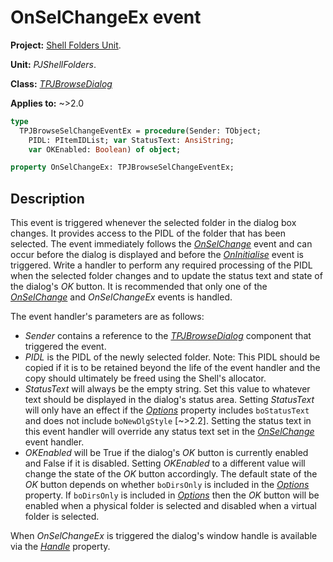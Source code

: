 # OnSelChangeEx event

**Project:** [Shell Folders Unit](../API.md).

**Unit:** _PJShellFolders_.

**Class:** _[TPJBrowseDialog](./TPJBrowseDialog.md)_

**Applies to:** ~>2.0

```pascal
type
  TPJBrowseSelChangeEventEx = procedure(Sender: TObject;
    PIDL: PItemIDList; var StatusText: AnsiString;
    var OKEnabled: Boolean) of object;

property OnSelChangeEx: TPJBrowseSelChangeEventEx;
```

## Description

This event is triggered whenever the selected folder in the dialog box changes. It provides access to the PIDL of the folder that has been selected. The event immediately follows the _[OnSelChange](./TPJBrowseDialog-OnSelChange.md)_ event and can occur before the dialog is displayed and before the _[OnInitialise](./TPJBrowseDialog-OnInitialise.md)_ event is triggered.  Write a handler to perform any required processing of the PIDL when the selected folder changes and to update the status text and state of the dialog's _OK_ button. It is recommended that only one of the _[OnSelChange](./TPJBrowseDialog-OnSelChange.md)_ and _OnSelChangeEx_ events is handled.

The event handler's parameters are as follows:

* _Sender_ contains a reference to the _[TPJBrowseDialog](./TPJBrowseDialog.md)_ component that triggered the event.
* _PIDL_ is the PIDL of the newly selected folder. Note: This PIDL should be copied if it is to be retained beyond the life of the event handler and the copy should ultimately be freed using the Shell's allocator.
* _StatusText_ will always be the empty string. Set this value to whatever text should be displayed in the dialog's status area. Setting _StatusText_ will only have an effect if the _[Options](./TPJBrowseDialog-Options.md)_ property includes `boStatusText` and does not include `boNewDlgStyle` [~>2.2]. Setting the status text in this event handler will override any status text set in the _[OnSelChange](./TPJBrowseDialog-OnSelChange.md)_ event handler.
* _OKEnabled_ will be True if the dialog's _OK_ button is currently enabled and False if it is disabled. Setting _OKEnabled_ to a different value will change the state of the _OK_ button accordingly. The default state of the _OK_ button depends on whether `boDirsOnly` is included in the _[Options](./TPJBrowseDialog-Options.md)_ property. If `boDirsOnly` is included in _[Options](./TPJBrowseDialog-Options.md)_ then the _OK_ button will be enabled when a physical folder is selected and disabled when a virtual folder is selected.

When _OnSelChangeEx_ is triggered the dialog's window handle is available via the _[Handle](./TPJBrowseDialog-Handle.md)_ property.
